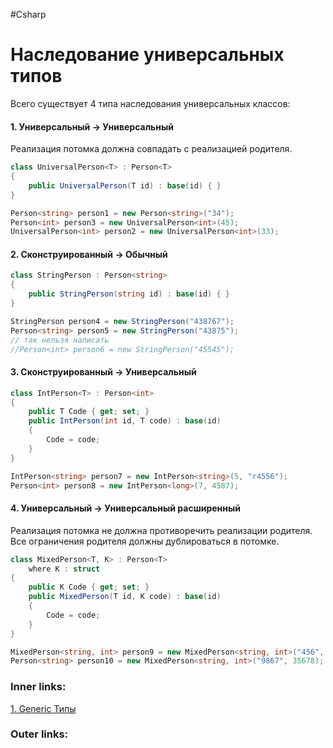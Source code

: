 #Csharp  

# Наследование универсальных типов

Всего существует 4 типа наследования универсальных классов:

#### 1. Универсальный -> Универсальный
Реализация потомка должна совпадать с реализацией родителя.
```csharp
class UniversalPerson<T> : Person<T>
{
    public UniversalPerson(T id) : base(id) { }
}

Person<string> person1 = new Person<string>("34");
Person<int> person3 = new UniversalPerson<int>(45);
UniversalPerson<int> person2 = new UniversalPerson<int>(33);
```

#### 2. Сконструированный -> Обычный
```csharp
class StringPerson : Person<string>
{
    public StringPerson(string id) : base(id) { }
}

StringPerson person4 = new StringPerson("438767");
Person<string> person5 = new StringPerson("43875");
// так нельзя написать
//Person<int> person6 = new StringPerson("45545");
```

#### 3. Сконструированный -> Универсальный
```csharp
class IntPerson<T> : Person<int>
{
    public T Code { get; set; }
    public IntPerson(int id, T code) : base(id) 
    {
        Code = code;
    }
}

IntPerson<string> person7 = new IntPerson<string>(5, "r4556");
Person<int> person8 = new IntPerson<long>(7, 4587);
```
#### 4. Универсальный -> Универсальный расширенный
Реализация потомка не должна противоречить реализации родителя.
Все ограничения родителя должны дублироваться в потомке.
```csharp
class MixedPerson<T, K> : Person<T>
    where K : struct
{
    public K Code { get; set; }
    public MixedPerson(T id, K code) : base(id)
    {
        Code = code;
    }
}

MixedPerson<string, int> person9 = new MixedPerson<string, int>("456", 356);
Person<string> person10 = new MixedPerson<string, int>("9867", 35678);
```
### Inner links:
[1. Generic Типы](1.%20Languages/C-sharp/0.%20Введение/2.%20Универсальные%20типы/1.%20Generic%20Типы.md)


### Outer links:


